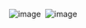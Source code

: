 <img> ![image](https://github.com/user-attachments/assets/bb322023-4134-48b7-8999-9aa3fcb79d1d)
<img> ![image](https://github.com/user-attachments/assets/13d238de-f885-426b-916b-7871db946480)
